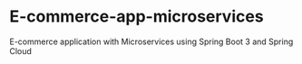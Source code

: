 # E-commerce-app-microservices
E-commerce application with Microservices using Spring Boot 3 and Spring Cloud
